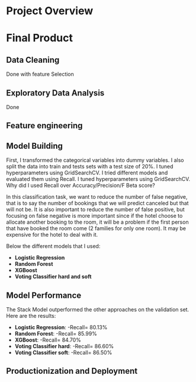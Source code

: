 # Project Overview

# Final Product

## Data Cleaning
Done with feature Selection

## Exploratory Data Analysis
Done

## Feature engineering

## Model Building
First, I transformed the categorical variables into dummy variables. I also split the data into train and tests sets with a test size of 20%.  I tuned hyperparameters using GridSearchCV. I tried different models and evaluated them using Recall. I tuned hyperparameters using GridSearchCV. Why did I used Recall over Accuracy/Precision/F Beta score?

In this classification task, we want to reduce the number of false negative, that is to say the number of bookings that we will predict canceled but that will not be. It is also important to reduce the number of false positive, but focusing on false negative is more important since if the hotel choose to allocate another booking to the room, it will be a problem if the first person that have booked the room come (2 families for only one room). It may be expensive for the hotel to deal with it.

Below the different models that I used:

* **Logistic Regression**
* **Random Forest**
* **XGBoost**
* **Voting Classifier hard and soft**

## Model Performance

The Stack Model outperformed the other approaches on the validation set. Here are the results:
* **Logistic Regression**: -Recall= 80.13%	
* **Random Forest**: -Recall= 85.99%
* **XGBoost**: -Recall= 84.70%
* **Voting Classifier hard**: -Recall= 86.60%
* **Voting Classifier soft**: -Recall= 86.50%


## Productionization and Deployment
